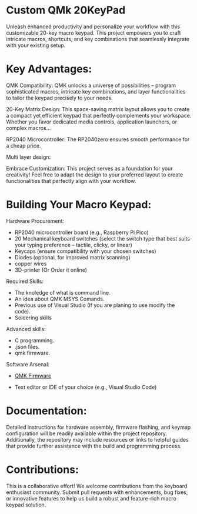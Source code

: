 # Custom QMk 20KeyPad 
Unleash enhanced productivity and personalize your workflow with this customizable 20-key macro keypad. This project empowers you to craft intricate macros, shortcuts, and key combinations that seamlessly integrate with your existing setup.

# Key Advantages:

QMK Compatibility: QMK unlocks a universe of possibilities – program sophisticated macros, intricate key combinations, and layer functionalities to tailor the keypad precisely to your needs.

20-Key Matrix Design: This space-saving matrix layout allows you to create a compact yet efficient keypad that perfectly complements your workspace. Whether you favor dedicated media controls, application launchers, or complex macros...

RP2040 Microcontroller: The RP2040zero ensures smooth performance for a cheap price. 

Multi layer design: 

Embrace Customization: This project serves as a foundation for your creativity! Feel free to adapt the design to your preferred layout to create functionalities that perfectly align with your workflow.


# Building Your Macro Keypad:

Hardware Procurement:

* RP2040 microcontroller board (e.g., Raspberry Pi Pico)
* 20 Mechanical keyboard switches (select the switch type that best suits your typing preference – tactile, clicky, or linear)
* Keycaps (ensure compatibility with your chosen switches)
* Diodes (optional, for improved matrix scanning)
* copper wires
* 3D-printer (Or Order it online)

Required Skills:

* The knoledge of what is command line.
* An idea about QMK MSYS Comands.
* Previous use of Visual Studio (If you are planing to use modify the code).
* Soldering skills

Advanced skills:
* C programming.
* .json files.
* qmk firmware.

Software Arsenal:

* [QMK Firmware](https://docs.qmk.fm/)

* Text editor or IDE of your choice (e.g., Visual Studio Code)

# Documentation:

Detailed instructions for hardware assembly, firmware flashing, and keymap configuration will be readily available within the project repository. Additionally, the repository may include resources or links to helpful guides that provide further assistance with the build and programming process.


# Contributions:

This is a collaborative effort! We welcome contributions from the keyboard enthusiast community. Submit pull requests with enhancements, bug fixes, or innovative features to help us build a robust and feature-rich macro keypad solution.
